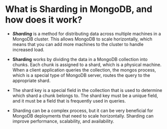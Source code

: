 # What is Sharding in MongoDB, and how does it work?

- ***Sharding*** is a method for distributing data across multiple machines in a MongoDB cluster. This allows MongoDB to scale horizontally, which means that you can add more machines to the cluster to handle increased load.

- ****Sharding**** works by dividing the data in a MongoDB collection into chunks. Each chunk is assigned to a shard, which is a physical machine. When a client application queries the collection, the mongos process, which is a special type of MongoDB server, routes the query to the appropriate shard.

- The shard key is a special field in the collection that is used to determine which shard a chunk belongs to. The shard key must be a unique field, and it must be a field that is frequently used in queries.

- Sharding can be a complex process, but it can be very beneficial for MongoDB deployments that need to scale horizontally. Sharding can improve performance, scalability, and availability.
